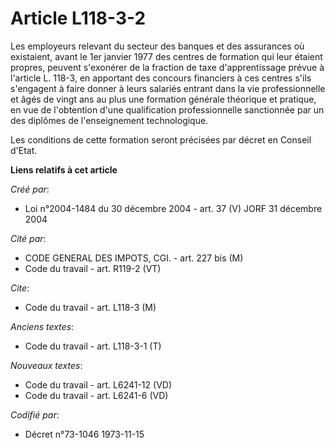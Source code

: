 # Article L118-3-2

Les employeurs relevant du secteur des banques et des assurances où existaient, avant le 1er janvier 1977 des centres de
formation qui leur étaient propres, peuvent s'exonérer de la fraction de taxe d'apprentissage prévue à l'article L. 118-3, en
apportant des concours financiers à ces centres s'ils s'engagent à faire donner à leurs salariés entrant dans la vie
professionnelle et âgés de vingt ans au plus une formation générale théorique et pratique, en vue de l'obtention d'une
qualification professionnelle sanctionnée par un des diplômes de l'enseignement technologique.

Les conditions de cette formation seront précisées par décret en Conseil d'Etat.

**Liens relatifs à cet article**

_Créé par_:

  - Loi n°2004-1484 du 30 décembre 2004 - art. 37 (V) JORF 31 décembre 2004

_Cité par_:

  - CODE GENERAL DES IMPOTS, CGI. - art. 227 bis (M)
  - Code du travail - art. R119-2 (VT)

_Cite_:

  - Code du travail - art. L118-3 (M)

_Anciens textes_:

  - Code du travail - art. L118-3-1 (T)

_Nouveaux textes_:

  - Code du travail - art. L6241-12 (VD)
  - Code du travail - art. L6241-6 (VD)

_Codifié par_:

  - Décret n°73-1046 1973-11-15
